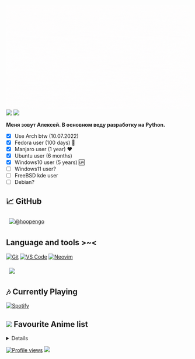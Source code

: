 <img src="/hi, im hoopengo.gif" style="background-repeat: no-repeat;" />
<a href="https://t.me/hoopengo"><img src="https://img.shields.io/badge/%20-tg-0088cc?logo=telegram" /></a>
<a href="https://vk.com/alexeyhoney"><img src="https://img.shields.io/badge/%20-vk-ffffff?logo=vk&logoColor=0088cc" /></a>

**Меня зовут Алексей. В основном веду разработку на Python.**

 - [x] Use Arch btw (10.07.2022) 
 - [x] Fedora user (100 days) 💖
 - [x] Manjaro user (1 year) ❤️
 - [x] Ubuntu user (6 months)
 - [x] Windows10 user (5 years) 🆙
 - [ ] Windows11 user?
 - [ ] FreeBSD kde user
 - [ ] Debian?

## 📈 GitHub
<!-- GitHub Stats -->
<a href="https://github.com/hoopengo">
  <img align="center" style="margin:0.5rem" src="https://github-readme-stats.vercel.app/api?username=hoopengo&show_icons=true&count_private=true&hide_border=true&title_color=ffffff&text_color=ffffff&icon_color=ffffff&bg_color=1F1F1F" alt="@hoopengo" />
</a>

## Language and tools >~<
[![Git](https://img.shields.io/badge/-Git-%23F05032?style=flat-square&logo=git&logoColor=%23ffffff)](https://git-scm.com)
[![VS Code](https://img.shields.io/badge/-VSCode-%23007ACC?style=flat-square&logo=visual-studio-code)](https://code.visualstudio.com/)
[![Neovim](https://img.shields.io/badge/-Neovim-darkgreen?style=flat-square&logo=neovim)](https://neovim.io/)

<a href="https://github.com/hoopengo">
  <img align="center" style="margin:0.5rem" src="https://github-readme-stats.vercel.app/api/top-langs/?username=hoopengo&hide=html,css,batchfile,shell,dockerfile&hide_border=true&title_color=ffffff&text_color=ffffff&icon_color=ffffff&bg_color=1F1F1F" />
</a>

##  🎶 **Currently Playing**
[![Spotify](http://195.133.52.237/api/spotify/black)](https://open.spotify.com/user/3147wdktvd6usacgzwkklr67fu6e)

## <img src="https://i.redd.it/nwu0335ccoz41.png" width="25px"> **Favourite Anime list**
<details>

<!-- ![:hoopengo](https://count.getloli.com/get/@:hoopengo?theme=gelbooru-h) -->

<!-- anilist_start-->
 • <a href="https://anilist.co/anime/101922">Kimetsu-no-Yaiba<a><br>
 • <a href="https://anilist.co/anime/105333">Dr. STONE<a><br>
 • <a href="https://anilist.co/anime/21087">One Punch Man<a><br>
 • <a href="https://anilist.co/anime/97668">One Punch Man 2<a>
<!-- anilist_end-->
</details>
 
[![Profile views](https://gpvc.arturio.dev/hoopengo)](https://github.com/hoopengo)
<a href="www.mongodb.com"><img src="https://img.shields.io/badge/db-mongo-informational?style=flat&logo=mongodb&logoColor=white&color=00000" /></a>
